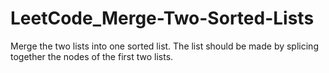 # LeetCode_Merge-Two-Sorted-Lists
Merge the two lists into one sorted list. The list should be made by splicing together the nodes of the first two lists.
